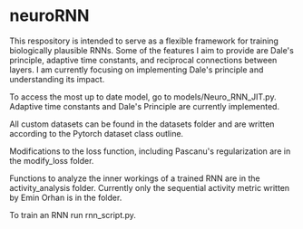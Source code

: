 # neuroRNN
This respository is intended to serve as a flexible framework for training biologically plausible RNNs.
Some of the features I aim to provide are Dale's principle, adaptive time constants, and reciprocal connections between layers.
I am currently focusing on implementing Dale's principle and understanding its impact.

To access the most up to date model, go to models/Neuro_RNN_JIT.py. Adaptive time constants and Dale's Principle are currently implemented. 

All custom datasets can be found in the datasets folder and are written according to the Pytorch dataset class outline. 

Modifications to the loss function, including Pascanu's regularization are in the modify_loss folder. 

Functions to analyze the inner workings of a trained RNN are in the activity_analysis folder. Currently only
the sequential activity metric written by Emin Orhan is in the folder. 

To train an RNN run rnn_script.py.  

